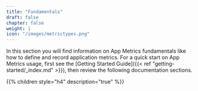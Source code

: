 ```yaml
---
title: "Fundamentals"
draft: false
chapter: false
weight: 1
icon: "/images/metrictypes.png"
---
```


In this section you will find information on App Metrics fundamentals like how to define and record application metrics. For a quick start on App Metrics usage, first see the [Getting Started Guide]({{< ref "getting-started/_index.md" >}}), then review the following documentation sections.

{{% children style="h4" description="true" %}}